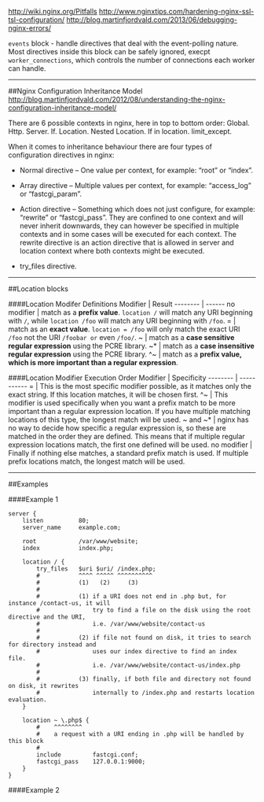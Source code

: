 

http://wiki.nginx.org/Pitfalls
http://www.nginxtips.com/hardening-nginx-ssl-tsl-configuration/
http://blog.martinfjordvald.com/2013/06/debugging-nginx-errors/



`events` block - handle directives that deal with the event-polling nature. Most directives inside this block can be safely ignored, execpt `worker_connections`, which controls the number of connections each worker can handle.


*****


##Nginx Configuration Inheritance Model
<http://blog.martinfjordvald.com/2012/08/understanding-the-nginx-configuration-inheritance-model/>

There are 6 possible contexts in nginx, here in top to bottom order:
    Global.
    Http.
    Server.
    If.
    Location.
        Nested Location.
        If in location.
        limit_except.


When it comes to inheritance behaviour there are four types of configuration directives in nginx:
*   Normal directive – One value per context, for example: “root” or “index”.

*   Array directive – Multiple values per context, for example: “access_log” or “fastcgi_param”.

*   Action directive – Something which does not just configure, for example: “rewrite” or “fastcgi_pass”.
    They are confined to one context and will never inherit downwards, they can
    however be specified in multiple contexts and in some cases will be
    executed for each context. The rewrite directive is an action directive
    that is allowed in server and location context where both contexts might be
    executed.

*   try_files directive.


*****


##Location blocks

####Location Modifer Definitions
Modifier    | Result
--------    | ------
no modifier | match as a **prefix value**. `location /` will match any URI beginning with `/`, while `location /foo` will match any URI beginning with `/foo`.
=           | match as an **exact value**. `location = /foo` will only match the exact URI `/foo` not the URI `/foobar or` even `/foo/`.
~           | match as a **case sensitive regular expression** using the PCRE library.
~*          | match as a **case insensitive regular expression** using the PCRE library.
^~          | match as a **prefix value, which is more important than a regular expression**.

####Location Modifier Execution Order
Modifier    | Specificity
--------    | -----------
=           | This is the most specific modifier possible, as it matches only the exact string. If this location matches, it will be chosen first.
^~          | This modifier is used specifically when you want a prefix match to be more important than a regular expression location. If you have multiple matching locations of this type, the longest match will be used.
~ and ~*    | nginx has no way to decide how specific a regular expression is, so these are matched in the order they are defined. This means that if multiple regular expression locations match, the first one defined will be used.
no modifier | Finally if nothing else matches, a standard prefix match is used. If multiple prefix locations match, the longest match will be used.


*****

##Examples

####Example 1

```
server {
    listen          80;
    server_name     example.com;

    root            /var/www/website;
    index           index.php;

    location / {
        try_files   $uri $uri/ /index.php;
        #           ^^^^ ^^^^^ ^^^^^^^^^^
        #           (1)   (2)     (3)
        #
        #           (1) if a URI does not end in .php but, for instance /contact-us, it will 
        #               try to find a file on the disk using the root directive and the URI,
        #               i.e. /var/www/website/contact-us
        #
        #           (2) if file not found on disk, it tries to search for directory instead and
        #               uses our index directive to find an index file.
        #               i.e. /var/www/website/contact-us/index.php
        #
        #           (3) finally, if both file and directory not found on disk, it rewrites
        #               internally to /index.php and restarts location evaluation.
    }

    location ~ \.php$ {
        #    ^^^^^^^^
        #    a request with a URI ending in .php will be handled by this block
        #
        include         fastcgi.conf;
        fastcgi_pass    127.0.0.1:9000;
    }
}
```

####Example 2

